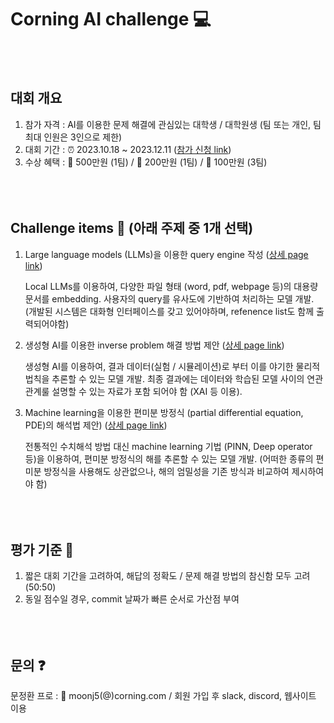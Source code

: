 # Corning AI challenge 💻
<br/><br/>
## 대회 개요
1. 참가 자격 : AI를 이용한 문제 해결에 관심있는 대학생 / 대학원생 (팀 또는 개인, 팀 최대 인원은 3인으로 제한)
1. 대회 기간 : ⏰ 2023.10.18  ~ 2023.12.11 ([참가 신청 link](https://c2023-recruit.com))
1. 수상 혜택 : 🥇 500만원 (1팀) / 🥈 200만원 (1팀) / 🥉 100만원 (3팀)
<br/><br/><br/><br/>


## Challenge items 🏃 (아래 주제 중 1개 선택)
1. Large language models (LLMs)을 이용한 query engine 작성 ([상세 page link](https://github.com/corning-ai-challenge/item1.git))

   Local LLMs를 이용하여, 다양한 파일 형태 (word, pdf, webpage 등)의 대용량 문서를 embedding. 사용자의 query를 유사도에 기반하여 처리하는 모델 개발. (개발된 시스템은 대화형 인터페이스를 갖고 있어야하며, refenence list도 함께 출력되어야함)

2. 생성형 AI를 이용한 inverse problem 해결 방법 제안 ([상세 page link](https://github.com/corning-ai-challenge/item2.git))
   
   생성형 AI를 이용하여, 결과 데이터(실험 / 시뮬레이션)로 부터 이를 야기한 물리적 법칙을 추론할 수 있는 모델 개발. 최종 결과에는 데이터와 학습된 모델 사이의 연관 관계룰 설명할 수 있는 자료가 포함 되어야 함 (XAI 등 이용).

3. Machine learning을 이용한 편미분 방정식 (partial differential equation, PDE)의 해석법 제안) ([상세 page link](https://github.com/corning-ai-challenge/item3.git))
   
   전통적인 수치해석 방법 대신 machine learning 기법 (PINN, Deep operator 등)을 이용하여, 편미분 방정식의 해를 추론할 수 있는 모델 개발. (어떠한 종류의 편미분 방정식을 사용해도 상관없으나, 해의 엄밀성을 기존 방식과 비교하여 제시하여야 함)
<br/><br/><br/><br/>


## 평가 기준 📝
1. 짧은 대회 기간을 고려하여, 해답의 정확도 / 문제 해결 방법의 참신함 모두 고려 (50:50)
2. 동일 점수일 경우, commit 날짜가 빠른 순서로 가산점 부여
<br/><br/><br/><br/>


## 문의 ❓
문정환 프로 : 📧 moonj5(@)corning.com / 회원 가입 후 slack, discord, 웹사이트 이용 

